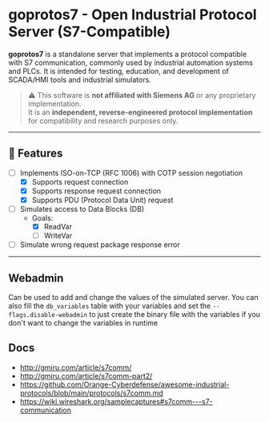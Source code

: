 # goprotos7 - Open Industrial Protocol Server (S7-Compatible)

**goprotos7** is a standalone server that implements a protocol compatible with S7 communication, commonly used by industrial automation systems and PLCs. It is intended for testing, education, and development of SCADA/HMI tools and industrial simulators.

> ⚠️ This software is **not affiliated with Siemens AG** or any proprietary implementation.  
> It is an **independent, reverse-engineered protocol implementation** for compatibility and research purposes only.

---

## 🚀 Features

- [ ] Implements ISO-on-TCP (RFC 1006) with COTP session negotiation
  - [x] Supports request connection
  - [x] Supports response request connection
  - [x] Supports PDU (Protocol Data Unit) request
- [ ] Simulates access to Data Blocks (DB)
  - Goals:
    - [X] ReadVar
    - [ ] WriteVar
- [ ] Simulate wrong request package response error

---

## Webadmin

Can be used to add and change the values of the simulated server. You can also fill the `db_variables` table with your variables
and set the `--flags.disable-webadmin` to just create the binary file with the variables if you don't want to change the variables in runtime 

## Docs

- http://gmiru.com/article/s7comm/
- http://gmiru.com/article/s7comm-part2/
- https://github.com/Orange-Cyberdefense/awesome-industrial-protocols/blob/main/protocols/s7comm.md
- https://wiki.wireshark.org/samplecaptures#s7comm---s7-communication
